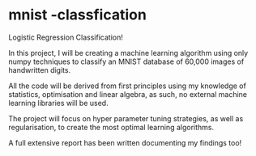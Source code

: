 # mnist -classfication
Logistic Regression Classification!

In this project, I will be creating a machine learning algorithm using only numpy techniques to classify an MNIST database of 60,000 images of handwritten digits.

All the code will be derived from first principles using my knowledge of statistics, optimisation and linear algebra, as such,  no external machine learning libraries will be used. 

The project will focus on hyper parameter tuning strategies, as well as regularisation, to create the most optimal learning algorithms. 

A full extensive report has been written documenting my findings too!
